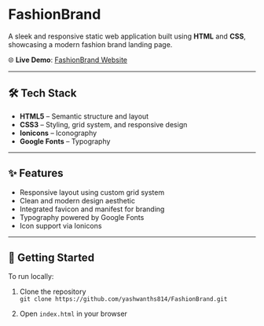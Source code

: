 # FashionBrand

A sleek and responsive static web application built using **HTML** and **CSS**, showcasing a modern fashion brand landing page.

🌐 **Live Demo**: [FashionBrand Website](https://yashwanths814.github.io/FashionBrand/)

---

## 🛠️ Tech Stack

- **HTML5** – Semantic structure and layout
- **CSS3** – Styling, grid system, and responsive design
- **Ionicons** – Iconography
- **Google Fonts** – Typography

---

## ✨ Features

- Responsive layout using custom grid system
- Clean and modern design aesthetic
- Integrated favicon and manifest for branding
- Typography powered by Google Fonts
- Icon support via Ionicons

---

## 🚀 Getting Started

To run locally:

1. Clone the repository  
   `git clone https://github.com/yashwanths814/FashionBrand.git`

2. Open `index.html` in your browser






